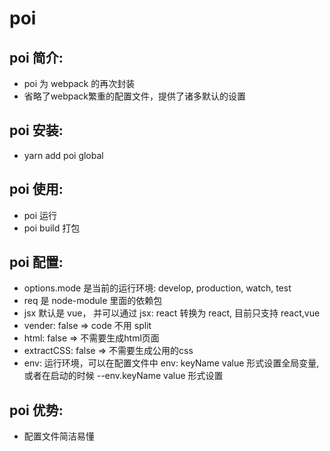 # poi

## poi 简介:
   * poi 为 webpack 的再次封装
   * 省略了webpack繁重的配置文件，提供了诸多默认的设置
   
## poi 安装:
   * yarn add poi global
   
## poi 使用:
   * poi 运行
   * poi build 打包
   
## poi 配置:
   * options.mode 是当前的运行环境: develop, production, watch, test
   * req 是 node-module 里面的依赖包
   * jsx 默认是 vue， 并可以通过 jsx: react 转换为 react, 目前只支持 react,vue
   * vender: false => code 不用 split
   * html: false => 不需要生成html页面
   * extractCSS: false => 不需要生成公用的css
   * env: 运行环境，可以在配置文件中 env: keyName value 形式设置全局变量,或者在启动的时候 --env.keyName value 形式设置
   
## poi 优势:
   * 配置文件简洁易懂    